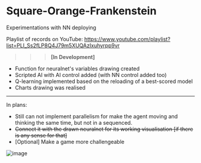 # Square-Orange-Frankenstein
Experimentations with NN deploying

Playlist of records on YouTube: https://www.youtube.com/playlist?list=PLI_Ss2fLP8Q4J79m5XUQAzIxuhyrpp9vr

>>> <b>[In Development]</b>

* Function for neuralnet's variables drawing created
* Scripted AI with AI control added (with NN control added too)
* Q-learning implemented based on the reloading of a best-scored model
* Charts drawing was realised
___
In plans:
* Still can not implement parallelism for make the agent moving and thinking the same time, but not in a sequenced.
* <s>Connect it with the drawn neuralnet for its working visualisation [if there is any sense for that]</s>
* [Optional] Make a game more challengeable

![image](https://user-images.githubusercontent.com/109345462/228032847-b5eb9ea7-18dc-42d7-829e-2e4d102253a5.png)

